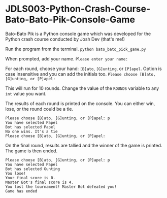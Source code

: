 # JDLS003-Python-Crash-Course-Bato-Bato-Pik-Console-Game
Bato-Bato Pik is a Python console game which was developed for the Python crash course conducted by Josh Dev (that's me!)

Run the program from the terminal.
`python bato_bato_pick_game.py`

When prompted, add your name.
`Please enter your name: `

For each round, choose your hand: `[B]ato`, `[G]unting`, or `[P]apel`. Option is case insensitive and you can add the initials too. 
`Please choose [B]ato, [G]unting, or [P]apel:`

This will run for 10 rounds. Change the value of the `ROUNDS` variable to any `int` value you want.

The results of each round is printed on the console. You can either win, lose, or the round could be a tie.
```
Please choose [B]ato, [G]unting, or [P]apel: p
You have selected Papel
Bot has selected Papel
No one wins. It's a tie
Please choose [B]ato, [G]unting, or [P]apel: 
```

On the final round, results are tallied and the winner of the game is printed. The game is then ended.
```
Please choose [B]ato, [G]unting, or [P]apel: p
You have selected Papel
Bot has selected Gunting
You lose!
Your final score is 0.
Master Bot's final score is 4.
You lost the tournament! Master Bot defeated you!
Game has ended
```
